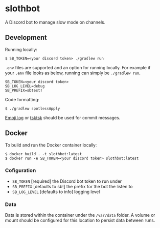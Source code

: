 # slothbot

A Discord bot to manage slow mode on channels.

## Development

Running locally:
```console
$ SB_TOKEN=<your discord token> ./gradlew run
```

`.env` files are supported and an option for running locally.
For example if your `.env` file looks as below, running can simply be `./gradlew run`.

```
SB_TOKEN=<your discord token>
SB_LOG_LEVEL=debug
SB_PREFIX=sbtest!
```

Code formatting:

```console
$ ./gradlew spotlessApply
```

[Emoji log](https://github.com/ahmadawais/Emoji-Log) or
[tsktsk](https://github.com/princesslana/tsktsk) should be used for commit messages.

## Docker

To build and run the Docker container locally:

```console
$ docker build . -t slothbot:latest
$ docker run -e SB_TOKEN=<your discord token> slothbot:latest
```

### Cofiguration

  * `SB_TOKEN` [required] the Discord bot token to run under
  * `SB_PREFIX` [defaults to sb!] the prefix for the bot the listen to
  * `SB_LOG_LEVEL` [defaults to info] logging level

### Data

Data is stored within the container under the `/var/data` folder.
A volume or mount should be configured for this location to persist data between runs.
